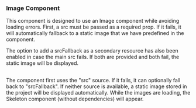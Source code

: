 ### Image Component 

This component is designed to use an Image component while avoiding loading errors. First, a src must be passed as a required prop. If it fails, it will automatically fallback to a static image that we have predefined in the component.

The option to add a srcFallback as a secondary resource has also been enabled in case the main src fails. If both are provided and both fail, the static image will be displayed.

##
The component first uses the "src" source. If it fails, it can optionally fall back to "srcFallback". If neither source is available, a static image stored in the project will be displayed automatically.
While the images are loading, the Skeleton component (without dependencies) will appear.